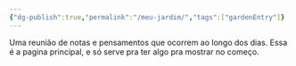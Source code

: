 ```yaml
---
{"dg-publish":true,"permalink":"/meu-jardim/","tags":["gardenEntry"]}
---
```



Uma reunião de notas e pensamentos que ocorrem ao longo dos dias.
Essa é a pagina principal, e só serve pra ter algo pra mostrar no começo.
